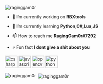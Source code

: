 <p align="left"> <img src="https://komarev.com/ghpvc/?username=raginggam0r" alt="raginggam0r" /> </p>

- 🔭 I’m currently working on **RBXtools**

- 🌱 I’m currently learning **Python,C#,Lua,JS**

- 📫 How to reach me **RagingGam0r#7292**

- ⚡ Fun fact **I dont give a shit about you**

<p align="left"><img src="https://devicons.github.io/devicon/devicon.git/icons/csharp/csharp-original.svg" alt="csharp" width="40" height="40"/> <img src="https://devicons.github.io/devicon/devicon.git/icons/javascript/javascript-original.svg" alt="javascript" width="40" height="40"/> <img src="https://www.vectorlogo.zone/logos/opencv/opencv-icon.svg" alt="opencv" width="40" height="40"/> <img src="https://devicons.github.io/devicon/devicon.git/icons/python/python-original.svg" alt="python" width="40" height="40"/></p>

<p><img align="left" src="https://github-readme-stats.vercel.app/api/top-langs/?username=raginggam0r&layout=compact&hide=html" alt="raginggam0r" /></p>


<p>&nbsp;<img align="center" src="https://github-readme-stats.vercel.app/api?username=raginggam0r&show_icons=true" alt="raginggam0r" /></p>

